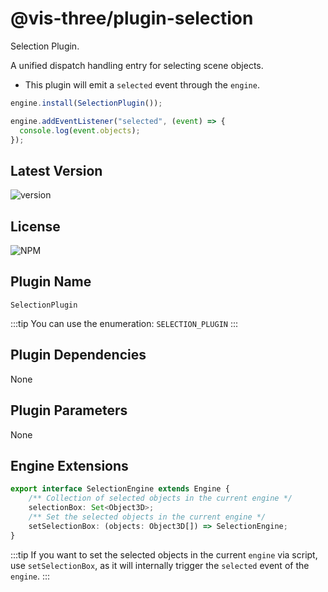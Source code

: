 # @vis-three/plugin-selection

Selection Plugin.

A unified dispatch handling entry for selecting scene objects.

- This plugin will emit a `selected` event through the `engine`.

```ts
engine.install(SelectionPlugin());

engine.addEventListener("selected", (event) => {
  console.log(event.objects);
});
```

## Latest Version

<img alt="version" src="https://img.shields.io/npm/v/@vis-three/plugin-selection">

## License

<img alt="NPM" src="https://img.shields.io/npm/l/@vis-three/plugin-selection?color=blue">

## Plugin Name

`SelectionPlugin`

:::tip
You can use the enumeration: `SELECTION_PLUGIN`
:::

## Plugin Dependencies

None

## Plugin Parameters

None

## Engine Extensions


```ts
export interface SelectionEngine extends Engine {
    /** Collection of selected objects in the current engine */
    selectionBox: Set<Object3D>;
    /** Set the selected objects in the current engine */
    setSelectionBox: (objects: Object3D[]) => SelectionEngine;
}
```

:::tip
If you want to set the selected objects in the current `engine` via script, use `setSelectionBox`, as it will internally trigger the `selected` event of the `engine`.
:::